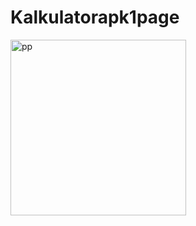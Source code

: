 ﻿# Kalkulatorapk1page


<img width="281" alt="pp" src="https://github.com/user-attachments/assets/ed4ace0e-a1a7-4eab-aba7-f32a02bfdcbd" />
